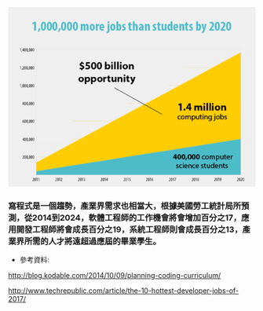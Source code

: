 



![](/assets/ProgrammingJobs.png)



### 寫程式是一個趨勢，產業界需求也相當大，根據美國勞工統計局所預測，從2014到2024，軟體工程師的工作機會將會增加百分之17，應用開發工程師將會成長百分之19，系統工程師則會成長百分之13，產業界所需的人才將遠超過應屆的畢業學生。







* 參考資料:

http://blog.kodable.com/2014/10/09/planning-coding-curriculum/ <br />

http://www.techrepublic.com/article/the-10-hottest-developer-jobs-of-2017/

